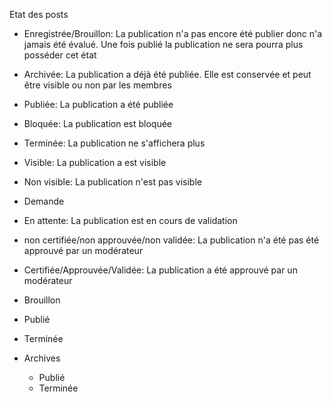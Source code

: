 Etat des posts

- Enregistrée/Brouillon: La publication n'a pas encore été publier donc n'a jamais été évalué. Une fois publié la publication ne sera pourra plus posséder cet état

- Archivée: La publication a déjà été publiée. Elle est conservée et peut être visible ou non par les membres

- Publiée: La publication a été publiée

- Bloquée: La publication est bloquée

- Terminée: La publication ne s'affichera plus

- Visible: La publication a est visible

- Non visible: La publication n'est pas visible

- Demande

- En attente: La publication est en cours de validation

- non certifiée/non approuvée/non validée: La publication n'a été pas été approuvé par un modérateur

- Certifiée/Approuvée/Validée: La publication a été approuvé par un modérateur

- Brouillon

- Publié

- Terminée

- Archives
  
  - Publié
  - Terminée  